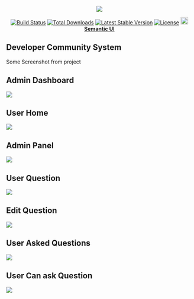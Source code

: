 <p align="center"><img src="https://laravel.com/assets/img/components/logo-laravel.svg"></p>

<p align="center">
<a href="https://travis-ci.org/laravel/framework"><img src="https://travis-ci.org/laravel/framework.svg" alt="Build Status"></a>
<a href="https://packagist.org/packages/laravel/framework"><img src="https://poser.pugx.org/laravel/framework/d/total.svg" alt="Total Downloads"></a>
<a href="https://packagist.org/packages/laravel/framework"><img src="https://poser.pugx.org/laravel/framework/v/stable.svg" alt="Latest Stable Version"></a>
<a href="https://packagist.org/packages/laravel/framework"><img src="https://poser.pugx.org/laravel/framework/license.svg" alt="License"></a>
<a href="https://semantic-ui.com/">
<img src="https://semantic-ui.com/images/logo.png" alt="License" width="20" height="20"> <b>Semantic UI</b>
</a>
</p>

## Developer Community System
<p>
Some Screenshot from project
</p>
<h2 align="left">
Admin Dashboard
</h2>
<img src="a (1).jpg">
<h2 align="left">
User Home
</h2>
<img src="a (1).png">
<h2 align="left">
Admin Panel
</h2>
<img src="a (2).jpg">

<h2 align="left">
User Question
</h2>
<img src="a (3).jpg">
<h2 align="left">
Edit Question
</h2>
<img src="a (4).jpg">
<h2 align="left">
User Asked Questions
</h2>
<img src="a (5).jpg">
<h2 align="left">
User Can ask Question
</h2>
<img src="a (6).jpg">